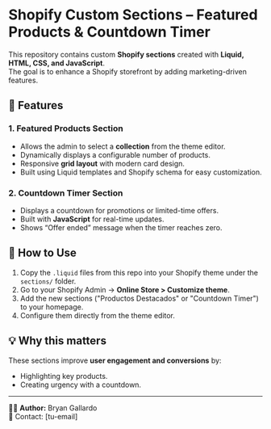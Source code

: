 # Shopify Custom Sections – Featured Products & Countdown Timer

This repository contains custom **Shopify sections** created with **Liquid, HTML, CSS, and JavaScript**.  
The goal is to enhance a Shopify storefront by adding marketing-driven features.

## 🔹 Features

### 1. Featured Products Section
- Allows the admin to select a **collection** from the theme editor.  
- Dynamically displays a configurable number of products.  
- Responsive **grid layout** with modern card design.  
- Built using Liquid templates and Shopify schema for easy customization.

### 2. Countdown Timer Section
- Displays a countdown for promotions or limited-time offers.  
- Built with **JavaScript** for real-time updates.  
- Shows “Offer ended” message when the timer reaches zero.  

## 🔧 How to Use
1. Copy the `.liquid` files from this repo into your Shopify theme under the `sections/` folder.  
2. Go to your Shopify Admin → **Online Store > Customize theme**.  
3. Add the new sections ("Productos Destacados" or "Countdown Timer") to your homepage.  
4. Configure them directly from the theme editor.  

## 💡 Why this matters
These sections improve **user engagement and conversions** by:  
- Highlighting key products.  
- Creating urgency with a countdown.  

---

👨‍💻 **Author:** Bryan Gallardo  
📩 Contact: [tu-email]  
